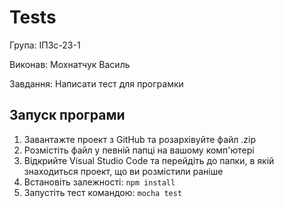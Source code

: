 # Tests

 Група: ІПЗс-23-1
 
 Виконав: Мохнатчук Василь

Завдання: Написати тест для програмки

## Запуск програми

1. Завантажте проект з GitHub та розархівуйте файл .zip
2. Розмістіть файл у певній папці на вашому комп'ютері
3. Відкрийте Visual Studio Code та перейдіть до папки, в якій знаходиться проект, що ви розмістили раніше
2. Встановіть залежності: `npm install`
3. Запустіть тест командою: `mocha test` 